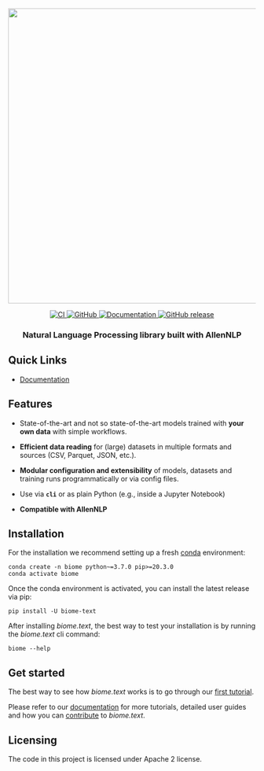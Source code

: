 <p align="center">
    <br>
    <img src="https://github.com/recognai/biome-text/raw/master/docs/biome_text_logo_for_readme.png" width="600"/>
    <br>
<p>
<p align="center">
    <a href="https://github.com/recognai/biome-text/actions">
        <img alt="CI" src="https://github.com/recognai/biome-text/workflows/CI/badge.svg?branch=master&event=push">
    </a>
    <a href="https://github.com/recognai/biome-text/blob/master/LICENSE.txt">
        <img alt="GitHub" src="https://img.shields.io/github/license/recognai/biome-text.svg?color=blue">
    </a>
    <a href="https://www.recogn.ai/biome-text/">
        <img alt="Documentation" src="https://img.shields.io/website/http/www.recogn.ai/biome-text/index.html.svg?down_color=red&down_message=offline&up_message=online">
    </a>
    <a href="https://github.com/recognai/biome-text/releases">
        <img alt="GitHub release" src="https://img.shields.io/github/release/recognai/biome-text.svg">
    </a>
</p>

<h3 align="center">
<p>Natural Language Processing library built with AllenNLP
</h3>

## Quick Links
- [Documentation](https://www.recogn.ai/biome-text/)


## Features
* State-of-the-art and not so state-of-the-art models trained with **your own data** with simple workflows.

* **Efficient data reading** for (large) datasets in multiple formats and sources (CSV, Parquet, JSON, etc.).

* **Modular configuration and extensibility** of models, datasets and training runs programmatically or via config files.

* Use via **`cli`** or as plain Python (e.g., inside a Jupyter Notebook)

* **Compatible with AllenNLP**

## Installation

For the installation we recommend setting up a fresh [conda](https://docs.conda.io/en/latest/miniconda.html) environment:

```shell script
conda create -n biome python~=3.7.0 pip>=20.3.0
conda activate biome
```

Once the conda environment is activated, you can install the latest release via pip:

````shell script
pip install -U biome-text
````

After installing *biome.text*, the best way to test your installation is by running the *biome.text* cli command:

```shell script
biome --help
```

## Get started

The best way to see how *biome.text* works is to go through our [first tutorial](https://www.recogn.ai/biome-text/master/documentation/tutorials/1-Training_a_text_classifier.html).

Please refer to our [documentation](https://www.recogn.ai/biome-text) for more tutorials, detailed user guides and how you can [contribute](https://www.recogn.ai/biome-text/v2.0.0/documentation/community/1-contributing.html) to *biome.text*.

## Licensing

The code in this project is licensed under Apache 2 license.
